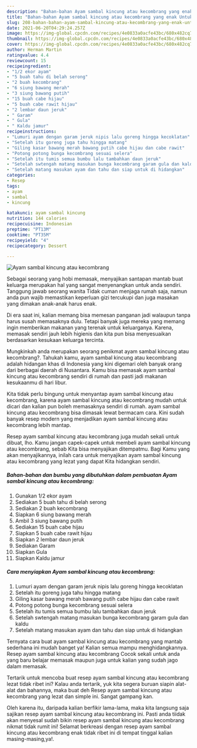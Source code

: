 ```yaml
---
description: "Bahan-bahan Ayam sambal kincung atau kecombrang yang enak Untuk Jualan"
title: "Bahan-bahan Ayam sambal kincung atau kecombrang yang enak Untuk Jualan"
slug: 208-bahan-bahan-ayam-sambal-kincung-atau-kecombrang-yang-enak-untuk-jualan
date: 2021-06-20T04:29:24.257Z
image: https://img-global.cpcdn.com/recipes/4e0833a0acfe43bc/680x482cq70/ayam-sambal-kincung-atau-kecombrang-foto-resep-utama.jpg
thumbnail: https://img-global.cpcdn.com/recipes/4e0833a0acfe43bc/680x482cq70/ayam-sambal-kincung-atau-kecombrang-foto-resep-utama.jpg
cover: https://img-global.cpcdn.com/recipes/4e0833a0acfe43bc/680x482cq70/ayam-sambal-kincung-atau-kecombrang-foto-resep-utama.jpg
author: Herman Martin
ratingvalue: 4.4
reviewcount: 15
recipeingredient:
- "1/2 ekor ayam"
- "5 buah tahu di belah serong"
- "2 buah kecombrang"
- "6 siung bawang merah"
- "3 siung bawang putih"
- "15 buah cabe hijau"
- "5 buah cabe rawit hijau"
- "2 lembar daun jeruk"
- " Garam"
- " Gula"
- " Kaldu jamur"
recipeinstructions:
- "Lumuri ayam dengan garam jeruk nipis lalu goreng hingga kecoklatan"
- "Setelah itu goreng juga tahu hingga matang"
- "Giling kasar bawang merah bawang putih cabe hijau dan cabe rawit"
- "Potong potong bunga kecombrang sesuai selera"
- "Setelah itu tumis semua bumbu lalu tambahkan daun jeruk"
- "Setelah swtengah matang masukan bunga kecombrang garam gula dan kaldu"
- "Setelah matang masukan ayam dan tahu dan siap untuk di hidangkan"
categories:
- Resep
tags:
- ayam
- sambal
- kincung

katakunci: ayam sambal kincung 
nutrition: 144 calories
recipecuisine: Indonesian
preptime: "PT13M"
cooktime: "PT35M"
recipeyield: "4"
recipecategory: Dessert

---
```



![Ayam sambal kincung atau kecombrang](https://img-global.cpcdn.com/recipes/4e0833a0acfe43bc/680x482cq70/ayam-sambal-kincung-atau-kecombrang-foto-resep-utama.jpg)

Sebagai seorang yang hobi memasak, menyajikan santapan mantab buat keluarga merupakan hal yang sangat menyenangkan untuk anda sendiri. Tanggung jawab seorang  wanita Tidak cuman menjaga rumah saja, namun anda pun wajib memastikan keperluan gizi tercukupi dan juga masakan yang dimakan anak-anak harus enak.

Di era  saat ini, kalian memang bisa memesan panganan jadi walaupun tanpa harus susah memasaknya dulu. Tetapi banyak juga mereka yang memang ingin memberikan makanan yang terenak untuk keluarganya. Karena, memasak sendiri jauh lebih higienis dan kita pun bisa menyesuaikan berdasarkan kesukaan keluarga tercinta. 



Mungkinkah anda merupakan seorang penikmat ayam sambal kincung atau kecombrang?. Tahukah kamu, ayam sambal kincung atau kecombrang adalah hidangan khas di Indonesia yang kini digemari oleh banyak orang dari berbagai daerah di Nusantara. Kamu bisa memasak ayam sambal kincung atau kecombrang sendiri di rumah dan pasti jadi makanan kesukaanmu di hari libur.

Kita tidak perlu bingung untuk menyantap ayam sambal kincung atau kecombrang, karena ayam sambal kincung atau kecombrang mudah untuk dicari dan kalian pun boleh memasaknya sendiri di rumah. ayam sambal kincung atau kecombrang bisa dimasak lewat bermacam cara. Kini sudah banyak resep modern yang menjadikan ayam sambal kincung atau kecombrang lebih mantap.

Resep ayam sambal kincung atau kecombrang juga mudah sekali untuk dibuat, lho. Kamu jangan capek-capek untuk membeli ayam sambal kincung atau kecombrang, sebab Kita bisa menyajikan ditempatmu. Bagi Kamu yang akan menyajikannya, inilah cara untuk menyajikan ayam sambal kincung atau kecombrang yang lezat yang dapat Kita hidangkan sendiri.

<!--inarticleads1-->

##### Bahan-bahan dan bumbu yang dibutuhkan dalam pembuatan Ayam sambal kincung atau kecombrang:

1. Gunakan 1/2 ekor ayam
1. Sediakan 5 buah tahu di belah serong
1. Sediakan 2 buah kecombrang
1. Siapkan 6 siung bawang merah
1. Ambil 3 siung bawang putih
1. Sediakan 15 buah cabe hijau
1. Siapkan 5 buah cabe rawit hijau
1. Siapkan 2 lembar daun jeruk
1. Sediakan  Garam
1. Siapkan  Gula
1. Siapkan  Kaldu jamur




<!--inarticleads2-->

##### Cara menyiapkan Ayam sambal kincung atau kecombrang:

1. Lumuri ayam dengan garam jeruk nipis lalu goreng hingga kecoklatan
1. Setelah itu goreng juga tahu hingga matang
1. Giling kasar bawang merah bawang putih cabe hijau dan cabe rawit
1. Potong potong bunga kecombrang sesuai selera
1. Setelah itu tumis semua bumbu lalu tambahkan daun jeruk
1. Setelah swtengah matang masukan bunga kecombrang garam gula dan kaldu
1. Setelah matang masukan ayam dan tahu dan siap untuk di hidangkan




Ternyata cara buat ayam sambal kincung atau kecombrang yang mantab sederhana ini mudah banget ya! Kalian semua mampu menghidangkannya. Resep ayam sambal kincung atau kecombrang Cocok sekali untuk anda yang baru belajar memasak maupun juga untuk kalian yang sudah jago dalam memasak.

Tertarik untuk mencoba buat resep ayam sambal kincung atau kecombrang lezat tidak ribet ini? Kalau anda tertarik, yuk kita segera buruan siapin alat-alat dan bahannya, maka buat deh Resep ayam sambal kincung atau kecombrang yang lezat dan simple ini. Sangat gampang kan. 

Oleh karena itu, daripada kalian berfikir lama-lama, maka kita langsung saja sajikan resep ayam sambal kincung atau kecombrang ini. Pasti anda tiidak akan menyesal sudah bikin resep ayam sambal kincung atau kecombrang nikmat tidak rumit ini! Selamat berkreasi dengan resep ayam sambal kincung atau kecombrang enak tidak ribet ini di tempat tinggal kalian masing-masing,ya!.

